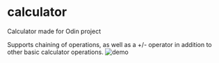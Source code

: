 # calculator
Calculator made for Odin project

Supports chaining of operations, as well as a +/- operator in addition to other basic calculator operations.
![demo](https://user-images.githubusercontent.com/70864298/148677421-c78bc489-c8e4-47ae-8896-913f42012520.png)


